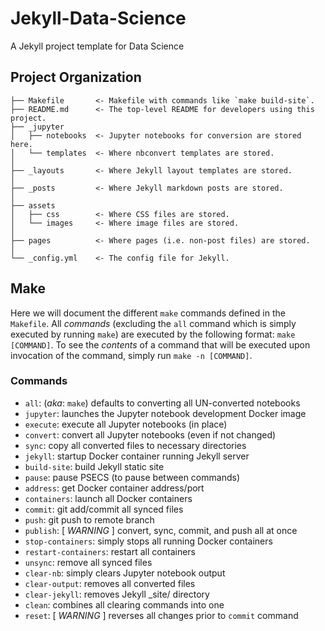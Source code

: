 # Jekyll-Data-Science
A Jekyll project template for Data Science

## Project Organization
```
├── Makefile       <- Makefile with commands like `make build-site`.
├── README.md      <- The top-level README for developers using this project.
├── _jupyter
│   ├── notebooks  <- Jupyter notebooks for conversion are stored here.
│   └── templates  <- Where nbconvert templates are stored.
│
├── _layouts       <- Where Jekyll layout templates are stored.
│
├── _posts         <- Where Jekyll markdown posts are stored.
│
├── assets
│   ├── css        <- Where CSS files are stored.
│   └── images     <- Where image files are stored.
│
├── pages          <- Where pages (i.e. non-post files) are stored.
│
└── _config.yml    <- The config file for Jekyll.
```

## Make
Here we will document the different `make` commands defined in the `Makefile`.
All *commands* (excluding the `all` command which is simply executed by
running `make`) are executed by the following format: `make [COMMAND]`. To see
the *contents* of a command that will be executed upon invocation of the
command, simply run `make -n [COMMAND]`.

### Commands
+ `all`: (*aka*: `make`) defaults to converting all UN-converted notebooks
+ `jupyter`: launches the Jupyter notebook development Docker image
+ `execute`: execute all Jupyter notebooks (in place)
+ `convert`: convert all Jupyter notebooks (even if not changed)
+ `sync`: copy all converted files to necessary directories
+ `jekyll`: startup Docker container running Jekyll server
+ `build-site`: build Jekyll static site
+ `pause`: pause PSECS (to pause between commands)
+ `address`: get Docker container address/port
+ `containers`: launch all Docker containers
+ `commit`: git add/commit all synced files
+ `push`: git push to remote branch
+ `publish`: [ *WARNING* ] convert, sync, commit, and push all at once
+ `stop-containers`: simply stops all running Docker containers
+ `restart-containers`: restart all containers
+ `unsync`: remove all synced files
+ `clear-nb`: simply clears Jupyter notebook output
+ `clear-output`: removes all converted files
+ `clear-jekyll`: removes Jekyll _site/ directory
+ `clean`: combines all clearing commands into one
+ `reset`: [ *WARNING* ] reverses all changes prior to `commit` command
